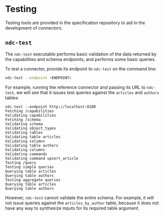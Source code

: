 # Testing

Testing tools are provided in the specification repository to aid in the development of connectors.

## `ndc-test`

The `ndc-test` executable performs basic validation of the data returned by the capabilities and schema endpoints, and performs some basic queries.

To test a connector, provide its endpoint to `ndc-test` on the command line:

```sh
ndc-test --endpoint <ENDPOINT>
```

For example, running the reference connector and passing its URL to `ndc-test`, we will see that it issues test queries against the `articles` and `authors` tables:

```text
ndc-test --endpoint http://localhost:8100
Fetching /capabilities
Validating capabilities
Fetching /schema
Validating schema
Validating object_types
Validating tables
Validating table articles
Validating columns
Validating table authors
Validating columns
Validating commands
Validating command upsert_article
Testing /query
Testing simple queries
Querying table articles
Querying table authors
Testing aggregate queries
Querying table articles
Querying table authors
```

However, `ndc-test` cannot validate the entire schema. For example, it will not issue queries against the `articles_by_author` table, because it does not have any way to synthesize inputs for its required table argument.